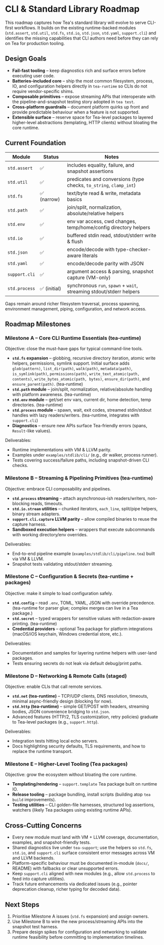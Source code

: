 # CLI & Standard Library Roadmap

This roadmap captures how Tea's standard library will evolve to serve CLI-first
workflows. It builds on the existing runtime-backed modules (`std.assert`,
`std.util`, `std.fs`, `std.io`, `std.json`, `std.yaml`, `support.cli`) and
identifies the missing capabilities that CLI authors need before they can rely
on Tea for production tooling.

## Design Goals

- **Fail-fast tooling** – keep diagnostics rich and surface errors before
  executing user code.
- **Batteries-included core** – ship the most common filesystem, process, IO,
  and configuration helpers directly in `tea-runtime` so CLIs do not require
  vendor-specific shims.
- **Composable primitives** – expose streaming APIs that interoperate with the
  pipeline-and-snapshot testing story adopted in `tea test`.
- **Cross-platform guardrails** – document platform quirks up front and provide
  predictable behaviour when a feature is not supported.
- **Extensible surface** – reserve space for Tea-level packages to layered
  higher-level abstractions (templating, HTTP clients) without bloating the core
  runtime.

## Current Foundation

| Module        | Status       | Notes                                                                |
| ------------- | ------------ | -------------------------------------------------------------------- |
| `std.assert`  | ✅           | includes equality, failure, and snapshot assertions                  |
| `std.util`    | ✅           | predicates and conversions (type checks, `to_string`, `clamp_int`)   |
| `std.fs`      | ✅ (narrow)  | text/byte read & write, metadata basics                              |
| `std.path`    | ✅           | join/split, normalization, absolute/relative helpers                 |
| `std.env`     | ✅           | env var access, cwd changes, temp/home/config directory helpers      |
| `std.io`      | ✅           | buffered stdin read, stdout/stderr write & flush                     |
| `std.json`    | ✅           | encode/decode with type-checker-aware literals                       |
| `std.yaml`    | ✅           | encode/decode parity with JSON                                       |
| `support.cli` | ✅           | argument access & parsing, snapshot capture (VM-only)                |
| `std.process` | ✅ (initial) | synchronous `run`, `spawn` + `wait`, streaming stdout/stderr helpers |

Gaps remain around richer filesystem traversal, process spawning, environment
management, piping, configuration, and network access.

## Roadmap Milestones

### Milestone A – Core CLI Runtime Essentials (tea-runtime)

Objective: close the must-have gaps for typical command-line tools.

- **`std.fs` expansion** – globbing, recursive directory iteration, atomic write
  helpers, permissions, symlink support. Initial surface adds
  `glob(pattern)`, `list_dir(path)`, `walk(path)`, `metadata(path)`,
  `is_symlink(path)`, `permissions(path)`, `write_text_atomic(path, contents)`,
  `write_bytes_atomic(path, bytes)`, `ensure_dir(path)`, and
  `ensure_parent(path)`. (tea-runtime)
- **`std.path` module** – join/split, normalization, relative/absolute handling
  with platform awareness. (tea-runtime)
- **`std.env` module** – get/set env vars, current dir, home detection, temp
  directories. (tea-runtime)
- **`std.process` module** – spawn, wait, exit codes, streamed stdin/stdout
  handles with lazy readers/writers. (tea-runtime, integrates with `support.cli`)
- **Diagnostics** – ensure new APIs surface Tea-friendly errors (spans,
  `Result`-like values).

Deliverables:

- Runtime implementations with VM & LLVM parity.
- Examples under `examples/stdlib/cli/` (e.g., dir walker, process runner).
- Tests covering success/failure paths, including snapshot-driven CLI checks.

### Milestone B – Streaming & Pipelining Primitives (tea-runtime)

Objective: embrace CLI composability and pipelines.

- **`std.process` streaming** – attach asynchronous-ish readers/writers,
  non-blocking reads, timeouts.
- **`std.io.stream` utilities** – chunked iterators, `each_line`, split/pipe
  helpers, binary stream adapters.
- **`support.cli.capture` LLVM parity** – allow compiled binaries to reuse the
  capture harness.
- **Sandboxed execution helpers** – wrappers that execute subcommands with
  working directory/env overrides.

Deliverables:

- End-to-end pipeline example (`examples/stdlib/cli/pipeline.tea`) built via VM & LLVM.
- Snapshot tests validating stdout/stderr streaming.

### Milestone C – Configuration & Secrets (tea-runtime + packages)

Objective: make it simple to load configuration safely.

- **`std.config`** – read `.env`, TOML, YAML, JSON with override precedence.
  (tea-runtime for parser glue; complex merges can live in a Tea package.)
- **`std.secret`** – typed wrappers for sensitive values with redaction-aware
  printing. (tea-runtime)
- **Credential providers** – optional Tea package for platform integrations
  (macOS/iOS keychain, Windows credential store, etc.).

Deliverables:

- Documentation and samples for layering runtime helpers with user-land
  packages.
- Tests ensuring secrets do not leak via default debug/print paths.

### Milestone D – Networking & Remote Calls (staged)

Objective: enable CLIs that call remote services.

- **`std.net` (tea-runtime)** – TCP/UDP clients, DNS resolution, timeouts,
  minimal async-friendly design (blocking for now).
- **`std.http` (tea-runtime)** – simple GET/POST with headers, streaming bodies,
  JSON convenience bridging to `std.json`.
- Advanced features (HTTP/2, TLS customization, retry policies) graduate to
  Tea-level packages (e.g., `support.http`).

Deliverables:

- Integration tests hitting local echo servers.
- Docs highlighting security defaults, TLS requirements, and how to replace the
  runtime transport.

### Milestone E – Higher-Level Tooling (Tea packages)

Objective: grow the ecosystem without bloating the core runtime.

- **Templating/rendering** – `support.template` Tea package built on runtime IO.
- **Release tooling** – package bundling, install scripts (building atop
  `tea build` improvements).
- **Testing utilities** – CLI golden-file harnesses, structured log assertions,
  watchers (likely Tea packages using existing runtime APIs).

## Cross-Cutting Concerns

- Every new module must land with VM + LLVM coverage, documentation, examples,
  and snapshot-friendly tests.
- Shared diagnostics live under `tea-support`; use the helpers so `std.fs`,
  `std.io`, and `support.cli` surface consistent error messages across VM and
  LLVM backends.
- Platform-specific behaviour must be documented in-module (`docs/`, README)
  with fallbacks or clear unsupported errors.
- Keep `support.cli` aligned with new modules (e.g., allow `std.process` to feed
  into capture utilities).
- Track future enhancements via dedicated issues (e.g., pointer deprecation
  cleanup, richer typing for decoded data).

## Next Steps

1. Prioritise Milestone A issues (`std.fs` expansion) and assign owners.
2. Use Milestone B to wire the new process/streaming APIs into the snapshot test
   harness.
3. Prepare design spikes for configuration and networking to validate runtime
   feasibility before committing to implementation timelines.
